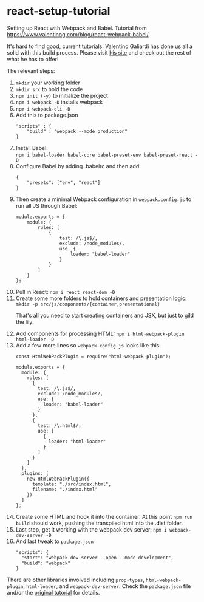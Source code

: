 # react-setup-tutorial
Setting up React with Webpack and Babel.  Tutorial from https://www.valentinog.com/blog/react-webpack-babel/ 

It's hard to find good, current tutorials.  Valentino Galiardi has done us all a solid with this build process.  Please visit <a href="https://www.valentinog.com/blog/">his site</a> and check out the rest of what he has to offer! 

The relevant steps:
<ol>
	<li><code>mkdir</code> your working folder</li>
	<li><code>mkdir src</code> to hold the code</li>
	<li><code>npm init (-y)</code> to initialize the project</li>
	<li><code>npm i webpack -D</code> installs webpack</li>
	<li><code>npm i webpack-cli -D</code></li>
	<li>Add this to package.json

```
"scripts" : {
	"build" : "webpack --mode production"
}
```

   </li>
	<li>Install Babel:<br/><code>npm i babel-loader babel-core babel-preset-env babel-preset-react -D</code> </li>
	<li>Configure Babel by adding .babelrc and then add:

```
{
	"presets": ["env", "react"]
}
```

<li>Then create a minimal Webpack configuration in <code>webpack.config.js</code> to run all JS through Babel:
		
```
module.exports = {
	module: {
		rules: [
			{
				test: /\.js$/,
				exclude: /node_modules/,
				use: {
					loader: "babel-loader"
				}	
			}
		]
	}
};
```

</li>
	<li>Pull in React: <code>npm i react react-dom -D</code></li>
	<li>Create some more folders to hold containers and presentation logic: <code>mkdir -p src/js/components/{container,presentational}</code>
	<p>That's all you need to start creating containers and JSX, but just to gild the lily:</p>
	</li>
	<li>Add components for processing HTML: <code>npm i html-webpack-plugin html-loader -D</code></li>

<li>Add a few more lines so <code>webpack.config.js</code> looks like this:

```
const HtmlWebPackPlugin = require("html-webpack-plugin");

module.exports = {
  module: {
    rules: [
      {
        test: /\.js$/,
        exclude: /node_modules/,
        use: {
          loader: "babel-loader"
        }
      },
      {
        test: /\.html$/,
        use: [
          {
            loader: "html-loader"
          }
        ]
      }
    ]
  },
  plugins: [
    new HtmlWebPackPlugin({
      template: "./src/index.html",
      filename: "./index.html"
    })
  ]
};
```

</li>

<li>Create some HTML and hook it into the container.  At this point <code>npm run build</code> should work, pushing the transpiled html into the .dist folder.</li>

<li>Last step, get it working with the webpack dev server: <code>npm i webpack-dev-server -D</code></li>

<li>And last tweak to <code>package.json</code>

```
"scripts": {
  "start": "webpack-dev-server --open --mode development",
  "build": "webpack"
}
```
</li>
</ol>

There are other libraries involved including <code>prop-types</code>, <code>html-webpack-plugin</code>, <code>html-loader</code>, and <code>webpack-dev-server</code>.  Check the <code>package.json</code> file and/or the <a href="https://www.valentinog.com/blog/react-webpack-babel/">original tutorial</a> for details.

